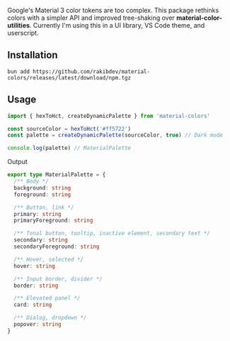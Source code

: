 Google's Material 3 color tokens are too complex.
This package rethinks colors with a simpler API and improved tree-shaking over **material-color-utilities**.
Currently I'm using this in a UI library, VS Code theme, and userscript.

## Installation

```
bun add https://github.com/rakibdev/material-colors/releases/latest/download/npm.tgz
```

## Usage

```ts
import { hexToHct, createDynamicPalette } from 'material-colors'

const sourceColor = hexToHct('#ff5722')
const palette = createDynamicPalette(sourceColor, true) // Dark mode

console.log(palette) // MaterialPalette
```

Output

```ts
export type MaterialPalette = {
  /** Body */
  background: string
  foreground: string

  /** Button, link */
  primary: string
  primaryForeground: string

  /** Tonal button, tooltip, inactive element, secondary text */
  secondary: string
  secondaryForeground: string

  /** Hover, selected */
  hover: string

  /** Input border, divider */
  border: string

  /** Elevated panel */
  card: string

  /** Dialog, dropdown */
  popover: string
}
```
